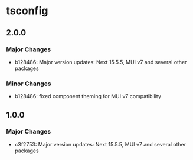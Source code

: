 # tsconfig

## 2.0.0

### Major Changes

- b128486: Major version updates: Next 15.5.5, MUI v7 and several other packages

### Minor Changes

- b128486: fixed component theming for MUI v7 compatibility

## 1.0.0

### Major Changes

- c3f2753: Major version updates: Next 15.5.5, MUI v7 and several other packages
